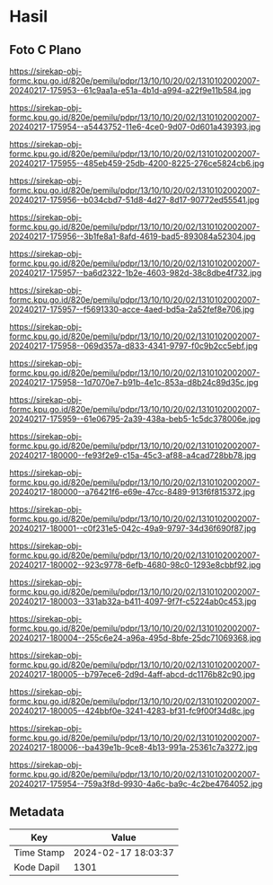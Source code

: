 # Hasil

## Foto C Plano

https://sirekap-obj-formc.kpu.go.id/820e/pemilu/pdpr/13/10/10/20/02/1310102002007-20240217-175953--61c9aa1a-e51a-4b1d-a994-a22f9e11b584.jpg

https://sirekap-obj-formc.kpu.go.id/820e/pemilu/pdpr/13/10/10/20/02/1310102002007-20240217-175954--a5443752-11e6-4ce0-9d07-0d601a439393.jpg

https://sirekap-obj-formc.kpu.go.id/820e/pemilu/pdpr/13/10/10/20/02/1310102002007-20240217-175955--485eb459-25db-4200-8225-276ce5824cb6.jpg

https://sirekap-obj-formc.kpu.go.id/820e/pemilu/pdpr/13/10/10/20/02/1310102002007-20240217-175956--b034cbd7-51d8-4d27-8d17-90772ed55541.jpg

https://sirekap-obj-formc.kpu.go.id/820e/pemilu/pdpr/13/10/10/20/02/1310102002007-20240217-175956--3b1fe8a1-8afd-4619-bad5-893084a52304.jpg

https://sirekap-obj-formc.kpu.go.id/820e/pemilu/pdpr/13/10/10/20/02/1310102002007-20240217-175957--ba6d2322-1b2e-4603-982d-38c8dbe4f732.jpg

https://sirekap-obj-formc.kpu.go.id/820e/pemilu/pdpr/13/10/10/20/02/1310102002007-20240217-175957--f5691330-acce-4aed-bd5a-2a52fef8e706.jpg

https://sirekap-obj-formc.kpu.go.id/820e/pemilu/pdpr/13/10/10/20/02/1310102002007-20240217-175958--069d357a-d833-4341-9797-f0c9b2cc5ebf.jpg

https://sirekap-obj-formc.kpu.go.id/820e/pemilu/pdpr/13/10/10/20/02/1310102002007-20240217-175958--1d7070e7-b91b-4e1c-853a-d8b24c89d35c.jpg

https://sirekap-obj-formc.kpu.go.id/820e/pemilu/pdpr/13/10/10/20/02/1310102002007-20240217-175959--61e06795-2a39-438a-beb5-1c5dc378006e.jpg

https://sirekap-obj-formc.kpu.go.id/820e/pemilu/pdpr/13/10/10/20/02/1310102002007-20240217-180000--fe93f2e9-c15a-45c3-af88-a4cad728bb78.jpg

https://sirekap-obj-formc.kpu.go.id/820e/pemilu/pdpr/13/10/10/20/02/1310102002007-20240217-180000--a76421f6-e69e-47cc-8489-913f6f815372.jpg

https://sirekap-obj-formc.kpu.go.id/820e/pemilu/pdpr/13/10/10/20/02/1310102002007-20240217-180001--c0f231e5-042c-49a9-9797-34d36f690f87.jpg

https://sirekap-obj-formc.kpu.go.id/820e/pemilu/pdpr/13/10/10/20/02/1310102002007-20240217-180002--923c9778-6efb-4680-98c0-1293e8cbbf92.jpg

https://sirekap-obj-formc.kpu.go.id/820e/pemilu/pdpr/13/10/10/20/02/1310102002007-20240217-180003--331ab32a-b411-4097-9f7f-c5224ab0c453.jpg

https://sirekap-obj-formc.kpu.go.id/820e/pemilu/pdpr/13/10/10/20/02/1310102002007-20240217-180004--255c6e24-a96a-495d-8bfe-25dc71069368.jpg

https://sirekap-obj-formc.kpu.go.id/820e/pemilu/pdpr/13/10/10/20/02/1310102002007-20240217-180005--b797ece6-2d9d-4aff-abcd-dc1176b82c90.jpg

https://sirekap-obj-formc.kpu.go.id/820e/pemilu/pdpr/13/10/10/20/02/1310102002007-20240217-180005--424bbf0e-3241-4283-bf31-fc9f00f34d8c.jpg

https://sirekap-obj-formc.kpu.go.id/820e/pemilu/pdpr/13/10/10/20/02/1310102002007-20240217-180006--ba439e1b-9ce8-4b13-991a-25361c7a3272.jpg

https://sirekap-obj-formc.kpu.go.id/820e/pemilu/pdpr/13/10/10/20/02/1310102002007-20240217-175954--759a3f8d-9930-4a6c-ba9c-4c2be4764052.jpg


## Metadata

| Key        | Value               |
| ---------- | ------------------- |
| Time Stamp | 2024-02-17 18:03:37 |
| Kode Dapil | 1301                |




